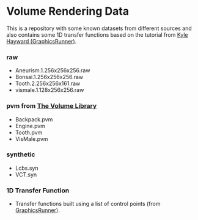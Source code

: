 # Volume Rendering Data

This is a repository with some known datasets from different sources and also contains some 1D transfer functions based on the tutorial from [Kyle Hayward (GraphicsRunner)](http://graphicsrunner.blogspot.com/2009/01/volume-rendering-102-transfer-functions.html).


### raw

* Aneurism.1.256x256x256.raw
* Bonsai.1.256x256x256.raw
* Tooth.2.256x256x161.raw
* vismale.1.128x256x256.raw

### pvm from [The Volume Library](http://schorsch.efi.fh-nuernberg.de/data/volume/)

* Backpack.pvm
* Engine.pvm
* Tooth.pvm
* VisMale.pvm

### synthetic

* Lcbs.syn
* VCT.syn

### 1D Transfer Function

* Transfer functions built using a list of control points (from [GraphicsRunner](http://graphicsrunner.blogspot.com/2009/01/volume-rendering-102-transfer-functions.html)).
